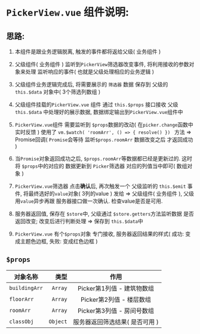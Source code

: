 # `PickerView.vue` 组件说明:

## 思路:
1. 本组件是跟业务逻辑脱离, 触发的事件都将返给父级( 业务组件 )
2. 父级组件( 业务组件 ) 监听到`PickerView`筛选器改变事件, 将利用接收的参数对象来处理 监听响应的事件( 也就是父级处理相应的业务逻辑 )
3. 父级组件业务逻辑完成后, 将需要展示的 `筛选器` 数据 保存到 父级的`this.$data` 对象中( 3个筛选列数组 )
4. 父级组件挂载的`PickerView.vue` 组件 通过 `this.$props` 接口接收 父级 `this.$data` 中处理好的展示数据, 数据绑定输出到`PickerView.vue`组件中
5. `PickerView.vue`组件 需要监听到 `$props`数据的改动( 在`picker.change`函数中实时反馈 ) 使用了 `vm.$watch( 'roomArr', () => { resolve() }) ` 方法 => Promise回调( `Promise`会等待 监听`$props.roomArr` 数据改变之后 才返回成功 )
6. 当`Promise`对象返回成功之后, `$props.roomArr`等数据都已经是更新过的. 这时将 `$props`中的对应的 数据更新到 `Picker`筛选器 对应的列值当中即可( 数组对象 )

7. `PickerView.vue`筛选器 点击**确认**后, 再次触发一个 父级监听的 `this.$emit` 事件, 将最终选好的`value`对象( 3列的value ) 发给 => 父级组件( 业务组件 ),  父级用`value`异步再跟 服务器接口做一次确认. 检查value是否是可用.

8. 服务器返回值, 保存在 `$store`中, 父级通过 `$store.getters`方法监听数据 是否返回改变; 改变后进行判断处理 => 保存到 `this.$data`中

9. `PickerView.vue` 有个`$props`对象 专门接收, 服务器返回结果的样式( 成功: 变成主题色边框, 失败: 变成红色边框 )

## `$props`
| 对象名称                                   | 类型      |  作用                            |
| --------                                  | -----:    | :----:                           |
| `buildingArr`                             |  `Array`  | Picker第1列值 - 建筑物数组        |
| `floorArr`                                |  `Array`  | Picker第2列值 - 楼层数组          |
| `roomArr`                                 |  `Array`  | Picker第3列值 - 房间号数组        |
| `classObj`                                |  `Object` | 服务器返回筛选结果( 是否可用 )     |

